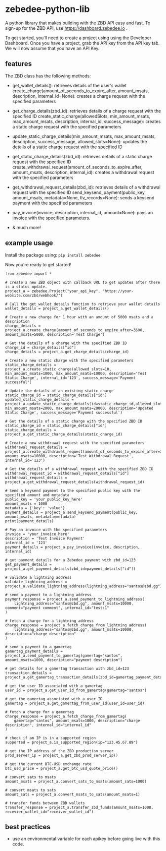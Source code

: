 # zebedee-python-lib
A python library that makes building with the ZBD API easy and fast. To sign-up for the ZBD API, use https://dashboard.zebedee.io .

To get started, you'll need to create a project using using the Developer Dashboard. Once you have a project, grab the API key from the API key tab. We will now assume that you have an API Key.

## features
The ZBD class has the following methods:

- get_wallet_details(): retrieves details of the user's wallet
create_charge(amount_of_seconds_to_expire_after, amount_msats, description, internal_id=None): creates a charge request with the specified parameters

- get_charge_details(zbd_id): retrieves details of a charge request with the specified ID
create_static_charge(allowedSlots, min_amount_msats, max_amount_msats, description, internal_id, success_message): creates a static charge request with the specified parameters

- update_static_charge_details(min_amount_msats, max_amount_msats, description, success_message, allowed_slots=None): updates the details of a static charge request with the specified ID

- get_static_charge_details(zbd_id): retrieves details of a static charge request with the specified ID
create_withdrawal_request(amount_of_seconds_to_expire_after, amount_msats, description, internal_id): creates a withdrawal request with the specified parameters

- get_withdrawal_request_details(zbd_id): retrieves details of a withdrawal request with the specified ID
send_keysend_payment(public_key, amount_msats, metadata=None, tlv_records=None): sends a keysend payment with the specified parameters

- pay_invoice(invoice, description, internal_id, amount=None): pays an invoice with the specified parameters.

- & much more!

## example usage
Install the package using:
`pip install zebedee`

Now you're ready to get started!

```
from zebedee import *

# create a new ZBD object with callback URL to get updates after there is a status update.
project_a = zebedee.Project("your_api_key", "https://your-website.com/zbd/webhook/")

# Call the get_wallet_details function to retrieve your wallet details
wallet_details = project_a.get_wallet_details()

# Create a new charge for 1 hour with an amount of 5000 msats and a description
charge_details = project_a.create_charge(amount_of_seconds_to_expire_after=3600, amount_msats=5000, description='Test Charge')

# Get the details of a charge with the specified ZBD ID
charge_id = charge_details["id"]
charge_details = project_a.get_charge_details(charge_id)

# Create a new static charge with the specified parameters
static_charge_details = project_a.create_static_charge(allowed_slots=10, min_amount_msats=1000, max_amount_msats=10000, description='Test Static Charge', internal_id='123', success_message='Payment successful')

# Update the details of an existing static charge
static_charge_id = static_charge_details["id"]
updated_static_charge_details = project_a.update_static_charge_details(id=static_charge_id,allowed_slots=None, min_amount_msats=2000, max_amount_msats=20000, description='Updated Static Charge', success_message='Payment successful')

# Get the details of a static charge with the specified ZBD ID
static_charge_id = static_charge_details["id"]
static_charge_details = project_a.get_static_charge_details(static_charge_id)

# Create a new withdrawal request with the specified parameters
withdrawal_request_details = project_a.create_withdrawal_request(amount_of_seconds_to_expire_after=3600, amount_msats=10000, description='Test Withdrawal Request', internal_id='123')

# Get the details of a withdrawal request with the specified ZBD ID
withdrawal_request_id = withdrawal_request_details["id"]
withdrawal_request_details = project_a.get_withdrawal_request_details(withdrawal_request_id)

# Send a keysend payment to the specified public key with the specified amount and metadata
public_key = 'your_public_key_here'
amount_msats = 1000
metadata = {'key': 'value'}
payment_details = project_a.send_keysend_payment(public_key, amount_msats, metadata=metadata)
print(payment_details)

# Pay an invoice with the specified parameters
invoice = 'your_invoice_here'
description = 'Test Invoice Payment'
internal_id = '123'
payment_details = project_a.pay_invoice(invoice, description, internal_id)

# get payment details for a Zebedee payment with zbd_id=123
get_payment_details = project_a.get_payment_details(zbd_id=payment_details["id"])

# validate a lightning address
validate_lightning_address = project_a.validate_lightning_address(lightning_address="santos@zbd.gg")

# send a payment to a lightning address
payment_response = project_a.send_payment_to_lightning_address(
    lightning_address="santos@zbd.gg", amount_msats=10000, comment="payment comment", internal_id="test:1"
)

# fetch a charge for a lightning address
charge_response = project_a.fetch_charge_from_lightning_address(
    lightning_address="santos@zbd.gg", amount_msats=10000, description="charge description"
)

# send a payment to a gamertag
gamertag_payment_details = project_a.send_payment_to_gamertag(gamertag="santos", amount_msats=1000, description="payment description")

# get details for a gamertag transaction with zbd_id=123
transaction_details = project_a.get_gamertag_transaction_details(zbd_id=gamertag_payment_details["transactionId"])

# get the user ID associated with a gamertag
user_id = project_a.get_user_id_from_gamertag(gamertag="santos")

# get the gamertag associated with a user ID
gamertag = project_a.get_gamertag_from_user_id(user_id=user_id)

# fetch a charge for a gamertag
charge_response = project_a.fetch_charge_from_gamertag(
    gamertag="santos", amount_msats=1000, description="charge description", internal_id="internal_id"
)

# check if an IP is in a supported region
supported = project_a.is_supported_region(ip="123.45.67.89")

# get the IP address of the ZBD production server
prod_server_ip = project_a.get_zbd_prod_server_ip()

# get the current BTC-USD exchange rate
btc_usd_price = project_a.get_btc_usd_quote_price()

# convert sats to msats
amount_msats = project_a.convert_sats_to_msats(amount_sats=1000)

# convert msats to sats
amount_sats = project_a.convert_msats_to_sats(amount_msats=1)

# transfer funds between ZBD wallets
transfer_response = project_a.transfer_zbd_funds(amount_msats=1000, recevier_wallet_id="receiver_wallet_id")
```

## best practices

- use an environmental variable for each apikey before going live with this code. 